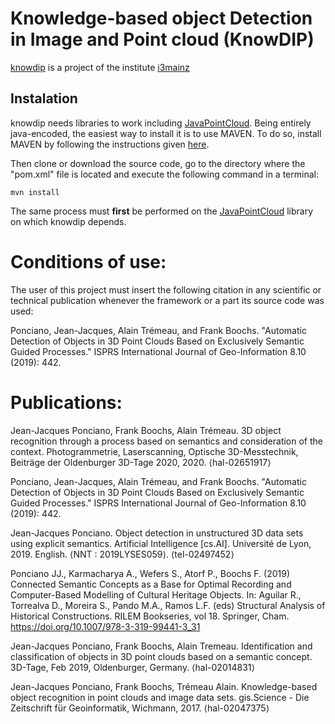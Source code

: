 # Knowledge-based object Detection in Image and Point cloud (KnowDIP)

[knowdip](i3mainz.hs-mainz.de/de/projekte/knowledge-based-object-detection-image-and-point-cloud-knowdip) is a project of the institute [i3mainz](i3mainz.hs-mainz.de)

## Instalation 
knowdip needs libraries to work including [JavaPointCloud](https://github.com/JJponciano/JavaPointCloud). Being entirely java-encoded, the easiest way to install it is to use MAVEN. To do so, install MAVEN by following the instructions given [here](https://maven.apache.org/install.html).

Then clone or download the source code, go to the directory where the "pom.xml" file is located and execute the following command in a terminal: 

```
mvn install
```

The same process must **first** be performed on the [JavaPointCloud](https://github.com/JJponciano/JavaPointCloud) library on which knowdip depends.

# Conditions of use:
The user of this project must insert the following citation in any scientific or technical publication whenever the framework or a part its source code was used:

Ponciano, Jean-Jacques, Alain Trémeau, and Frank Boochs. "Automatic Detection of Objects in 3D Point Clouds Based on Exclusively Semantic Guided Processes." ISPRS International Journal of Geo-Information 8.10 (2019): 442.

# Publications:

Jean-Jacques Ponciano, Frank Boochs, Alain Trémeau. 3D object recognition through a process based on semantics and consideration of the context. Photogrammetrie, Laserscanning, Optische 3D-Messtechnik, Beiträge der Oldenburger 3D-Tage 2020, 2020. ⟨hal-02651917⟩

Ponciano, Jean-Jacques, Alain Trémeau, and Frank Boochs. "Automatic Detection of Objects in 3D Point Clouds Based on Exclusively Semantic Guided Processes." ISPRS International Journal of Geo-Information 8.10 (2019): 442.

Jean-Jacques Ponciano. Object detection in unstructured 3D data sets using explicit semantics. Artificial Intelligence [cs.AI]. Université de Lyon, 2019. English. ⟨NNT : 2019LYSES059⟩. ⟨tel-02497452⟩

Ponciano JJ., Karmacharya A., Wefers S., Atorf P., Boochs F. (2019) Connected Semantic Concepts as a Base for Optimal Recording and Computer-Based Modelling of Cultural Heritage Objects. In: Aguilar R., Torrealva D., Moreira S., Pando M.A., Ramos L.F. (eds) Structural Analysis of Historical Constructions. RILEM Bookseries, vol 18. Springer, Cham. https://doi.org/10.1007/978-3-319-99441-3_31

Jean-Jacques Ponciano, Frank Boochs, Alain Tremeau. Identification and classification of objects in 3D point clouds based on a semantic concept. 3D-Tage, Feb 2019, Oldenburger, Germany. ⟨hal-02014831⟩

Jean-Jacques Ponciano, Frank Boochs, Trémeau Alain. Knowledge-based object recognition in point clouds and image data sets. gis.Science - Die Zeitschrift für Geoinformatik, Wichmann, 2017. ⟨hal-02047375⟩


